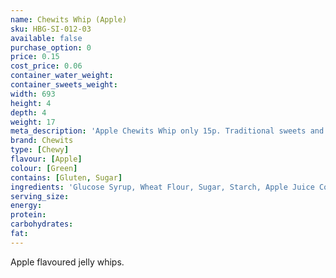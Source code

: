 ```yaml
---
name: Chewits Whip (Apple)
sku: HBG-SI-012-03
available: false
purchase_option: 0
price: 0.15
cost_price: 0.06
container_water_weight: 
container_sweets_weight: 
width: 693
height: 4
depth: 4
weight: 17
meta_description: 'Apple Chewits Whip only 15p. Traditional sweets and more at Humbugs Confectionery Store. Specialists in satisfying your sweet tooth!"),"")'
brand: Chewits
type: [Chewy]
flavour: [Apple]
colour: [Green]
contains: [Gluten, Sugar]
ingredients: 'Glucose Syrup, Wheat Flour, Sugar, Starch, Apple Juice Concentrate 1.5%, Hydrogenated Vegetable Oil, Citric Acid, Flavouring, Glazing Agent (Shellac), Emulsifier (E471), Colours: E102, E133'
serving_size: 
energy: 
protein: 
carbohydrates: 
fat: 
---
```

Apple flavoured jelly whips.
